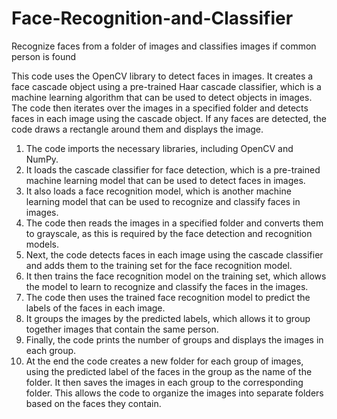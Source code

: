 # Face-Recognition-and-Classifier
Recognize faces from a folder of images and classifies images if common person is found


This code uses the OpenCV library to detect faces in images. It creates a face cascade object using a pre-trained Haar cascade classifier, which is a machine learning algorithm that can be used to detect objects in images. The code then iterates over the images in a specified folder and detects faces in each image using the cascade object. If any faces are detected, the code draws a rectangle around them and displays the image.

1. The code imports the necessary libraries, including OpenCV and NumPy.
2. It loads the cascade classifier for face detection, which is a pre-trained machine learning model that can be used to detect faces in images.
3. It also loads a face recognition model, which is another machine learning model that can be used to recognize and classify faces in images.
4. The code then reads the images in a specified folder and converts them to grayscale, as this is required by the face detection and recognition models.
5. Next, the code detects faces in each image using the cascade classifier and adds them to the training set for the face recognition model.
6. It then trains the face recognition model on the training set, which allows the model to learn to recognize and classify the faces in the images.
7. The code then uses the trained face recognition model to predict the labels of the faces in each image.
8. It groups the images by the predicted labels, which allows it to group together images that contain the same person.
9. Finally, the code prints the number of groups and displays the images in each group.
10. At the end the code creates a new folder for each group of images, using the predicted label of the faces in the group as the name of the folder. It then saves the images in each group to the corresponding folder. This allows the code to organize the images into separate folders based on the faces they contain.
